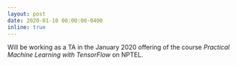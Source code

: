 ```yaml
---
layout: post
date: 2020-01-10 00:00:00-0400
inline: true
---
```


Will be working as a TA in the January 2020 offering of the course *Practical Machine Learning with TensorFlow* on NPTEL.  